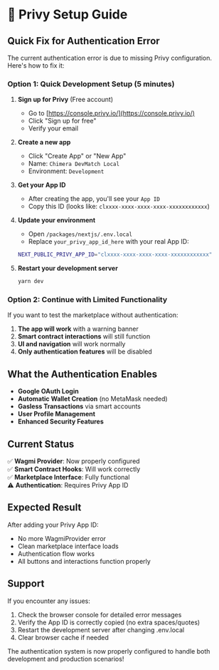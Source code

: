 # 🔐 Privy Setup Guide

## Quick Fix for Authentication Error

The current authentication error is due to missing Privy configuration. Here's how to fix it:

### Option 1: Quick Development Setup (5 minutes)

1. **Sign up for Privy** (Free account)
   - Go to [https://console.privy.io/](https://console.privy.io/)
   - Click "Sign up for free"
   - Verify your email

2. **Create a new app**
   - Click "Create App" or "New App"
   - Name: `Chimera DevMatch Local`
   - Environment: `Development`

3. **Get your App ID**
   - After creating the app, you'll see your `App ID`
   - Copy this ID (looks like: `clxxxx-xxxx-xxxx-xxxx-xxxxxxxxxxxx`)

4. **Update your environment**
   - Open `/packages/nextjs/.env.local`
   - Replace `your_privy_app_id_here` with your real App ID:
   ```bash
   NEXT_PUBLIC_PRIVY_APP_ID="clxxxx-xxxx-xxxx-xxxx-xxxxxxxxxxxx"
   ```

5. **Restart your development server**
   ```bash
   yarn dev
   ```

### Option 2: Continue with Limited Functionality

If you want to test the marketplace without authentication:

1. **The app will work** with a warning banner
2. **Smart contract interactions** will still function
3. **UI and navigation** will work normally
4. **Only authentication features** will be disabled

## What the Authentication Enables

- **Google OAuth Login**
- **Automatic Wallet Creation** (no MetaMask needed)
- **Gasless Transactions** via smart accounts
- **User Profile Management**
- **Enhanced Security Features**

## Current Status

✅ **Wagmi Provider**: Now properly configured  
✅ **Smart Contract Hooks**: Will work correctly  
✅ **Marketplace Interface**: Fully functional  
⚠️ **Authentication**: Requires Privy App ID  

## Expected Result

After adding your Privy App ID:
- No more WagmiProvider error
- Clean marketplace interface loads
- Authentication flow works
- All buttons and interactions function properly

## Support

If you encounter any issues:
1. Check the browser console for detailed error messages
2. Verify the App ID is correctly copied (no extra spaces/quotes)
3. Restart the development server after changing .env.local
4. Clear browser cache if needed

The authentication system is now properly configured to handle both development and production scenarios!